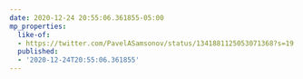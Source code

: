 ```yaml
---
date: 2020-12-24 20:55:06.361855-05:00
mp_properties:
  like-of:
  - https://twitter.com/PavelASamsonov/status/1341881125053071368?s=19
  published:
  - '2020-12-24T20:55:06.361855'
---
```


